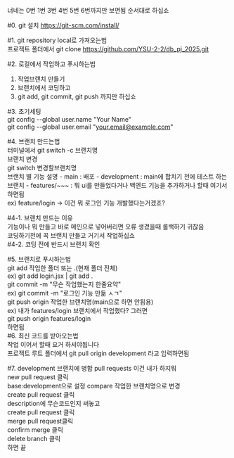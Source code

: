 너네는 0번 1번 3번 4번 5번 6번까지만 보면됨 순서대로 하십쇼  


#0. git 설치
  https://git-scm.com/install/
  
#1. git repository local로 가져오는법  
  프로젝트 폴더에서 git clone https://github.com/YSU-2-2/db_pj_2025.git  

#2. 로컬에서 작업하고 푸시하는법  
  1. 작업브랜치 만들기  
  2. 브랜치에서 코딩하고  
  3. git add, git commit, git push 까지만 하십쇼    

#3. 초기세팅  
  git config --global user.name "Your Name"  
  git config --global user.email "your.email@example.com"  

#4. 브랜치 만드는법  
  터미널에서 git switch -c 브랜치명  
  브랜치 변경  
  git switch 변경할브랜치명  
  브랜치 별 기능 설명
    - main : 배포
    - development : main에 합치기 전에 테스트 하는 브랜치
    - features/~~~ : 뭐 ui를 만들었다거나 백엔드 기능을 추가하거나 할때 여기서 하면됨  
    ex) feature/login -> 이건 뭐 로그인 기능 개발했다는거겠죠?
  
#4-1. 브랜치 만드는 이유  
  기능이나 뭐 만들고 바로 메인으로 넣어버리면 오류 생겼을때 롤백하기 귀찮음  
  코딩하기전에 꼭 브랜치 만들고 거기서 작업하십쇼  
#4-2. 코딩 전에 반드시 브랜치 확인  

#5. 브랜치로 푸시하는법  
  git add 작업한 폴더 또는 .(현재 폴더 전체)  
    ex) git add login.jsx   |   git add .  
  git commit -m "무슨 작업했는지 한줄요약"  
    ex) git commit -m "로그인 기능 만듦 ㅅㄱ"  
  git push origin 작업한 브랜치명(main으로 하면 안됨용)  
    ex) 내가 features/login 브랜치에서 작업했다? 그러면  
        git push origin features/login  
        하면됨  
#6. 최신 코드를 받아오는법  
  작업 이어서 할때 요거 하셔야됩니다  
  프로젝트 루트 폴더에서 git pull origin development 라고 입력하면됨
        
#7. development 브랜치에 병합 pull requests 이건 내가 하지뭐  
  new pull request 클릭  
  base:development으로 설정 compare 작업한 브랜치명으로 변경  
  create pull request 클릭  
  description에 무슨코드인지 써놓고  
  create pull request 클릭   
  merge pull request클릭  
  confirm merge 클릭  
  delete branch 클릭  
  하면 끝  
